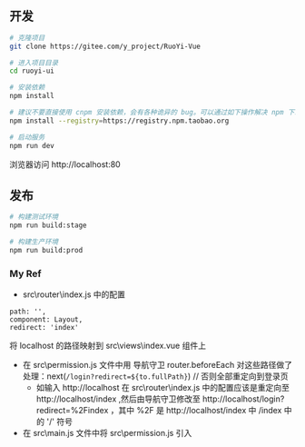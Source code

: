 ## 开发

```bash
# 克隆项目
git clone https://gitee.com/y_project/RuoYi-Vue

# 进入项目目录
cd ruoyi-ui

# 安装依赖
npm install

# 建议不要直接使用 cnpm 安装依赖，会有各种诡异的 bug。可以通过如下操作解决 npm 下载速度慢的问题
npm install --registry=https://registry.npm.taobao.org

# 启动服务
npm run dev
```

浏览器访问 http://localhost:80

## 发布

```bash
# 构建测试环境
npm run build:stage

# 构建生产环境
npm run build:prod
```

### My Ref
-  src\router\index.js 中的配置
```
path: '',
component: Layout,
redirect: 'index'
```
将 localhost 的路径映射到 src\views\index.vue 组件上
- 在 src\permission.js 文件中用 导航守卫 router.beforeEach 对这些路径做了处理：next(`/login?redirect=${to.fullPath}`) // 否则全部重定向到登录页
    - 如输入 http://localhost 在 src\router\index.js 中的配置应该是重定向至 http://localhost/index ,然后由导航守卫修改至  http://localhost/login?redirect=%2Findex ，其中 %2F 是 http://localhost/index 中 /index 中的 '/' 符号
- 在 src\main.js 文件中将 src\permission.js 引入